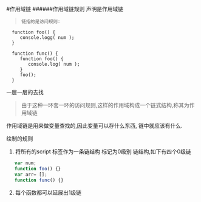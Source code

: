 #作用域链
######作用域链规则
声明是作用域链
 >     链指的是访问规则:

      function foo() {
         console.logg( num ); 
      }
     
      function func() {
         function foo() {
            console.log( num );
         }
         foo();
      }
      
一层一层的去找

> 由于这种一环套一环的访问规则,这样的作用域构成一个链式结构,称其为作用域链

作用域链是用来做变量查找的,因此变量可以存什么东西,
链中就应该有什么.

绘制的规则

1. 将所有的script 标签作为一条链结构 标记为0级别
链结构,如下有四个0级链
```javascript
   var num;
   function foo() {}
   var arr= [];
   function func() {}
```
2. 每个函数都可以延展出1级链